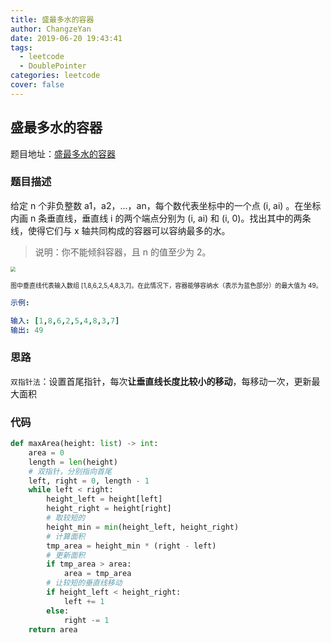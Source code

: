 ```yaml
---
title: 盛最多水的容器
author: ChangzeYan
date: 2019-06-20 19:43:41
tags:
  - leetcode
  - DoublePointer
categories: leetcode
cover: false
---
```


## 盛最多水的容器
题目地址：[盛最多水的容器](https://leetcode-cn.com/problems/container-with-most-water/)

### 题目描述
给定 n 个非负整数 a1，a2，...，an，每个数代表坐标中的一个点 (i, ai) 。在坐标内画 n 条垂直线，垂直线 i 的两个端点分别为 (i, ai) 和 (i, 0)。找出其中的两条线，使得它们与 x 轴共同构成的容器可以容纳最多的水。

>说明：你不能倾斜容器，且 n 的值至少为 2。

<img src="https://i.loli.net/2019/06/20/5d0b7d4f6c8ef51122.jpg" style="zoom: 50%">

<font size=1>图中垂直线代表输入数组 [1,8,6,2,5,4,8,3,7]。在此情况下，容器能够容纳水（表示为蓝色部分）的最大值为 49。</font>
```yaml
示例:

输入: [1,8,6,2,5,4,8,3,7]
输出: 49
```

### 思路
`双指针法`：设置首尾指针，每次**让垂直线长度比较小的移动**，每移动一次，更新最大面积


### 代码
```python
def maxArea(height: list) -> int:
    area = 0
    length = len(height)
    # 双指针，分别指向首尾
    left, right = 0, length - 1
    while left < right:
        height_left = height[left]
        height_right = height[right]
        # 取较短的
        height_min = min(height_left, height_right)
        # 计算面积
        tmp_area = height_min * (right - left)
        # 更新面积
        if tmp_area > area:
            area = tmp_area
        # 让较短的垂直线移动
        if height_left < height_right:
            left += 1
        else:
            right -= 1
    return area
```
